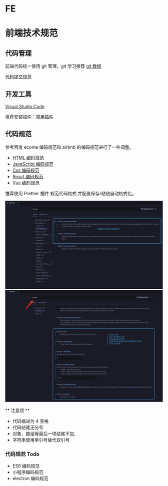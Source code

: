 # FE

# 前端技术规范

## 代码管理

前端代码统一使用 git 管理，git 学习推荐 [git 教程](https://www.liaoxuefeng.com/wiki/896043488029600)

[代码提交规范](git-guide.md)

## 开发工具

[Visual Studio Code](https://code.visualstudio.com/)

推荐安装插件：[常用插件](https://www.jianshu.com/p/3eebde5748a6)

## 代码规范

参考百度 ecome 编码规范和 airbnb 的编码规范进行了一些调整。

-   [HTML 编码规范](html-guide.md)
-   [JavaScript 编码规范](javascript-guide.md)
-   [Css 编码规范](css-guide.md)
-   [React 编码规范](react-guide.md)
-   [Vue 编码规范](https://cn.vuejs.org/v2/style-guide/)

推荐使用 Prettier 插件 规范代码格式 并配置保存/粘贴自动格式化。


![format](format.png)
![prettier](prettier.png)

** 注意项 **

-   代码缩进为 4 空格
-   代码结尾无分号
-   对象、数组等最后一项结尾不加,
-   字符串使用单引号替代双引号

### 代码规范 Todo

-   ES6 编码规范
-   小程序编码规范
-   electron 编码规范
